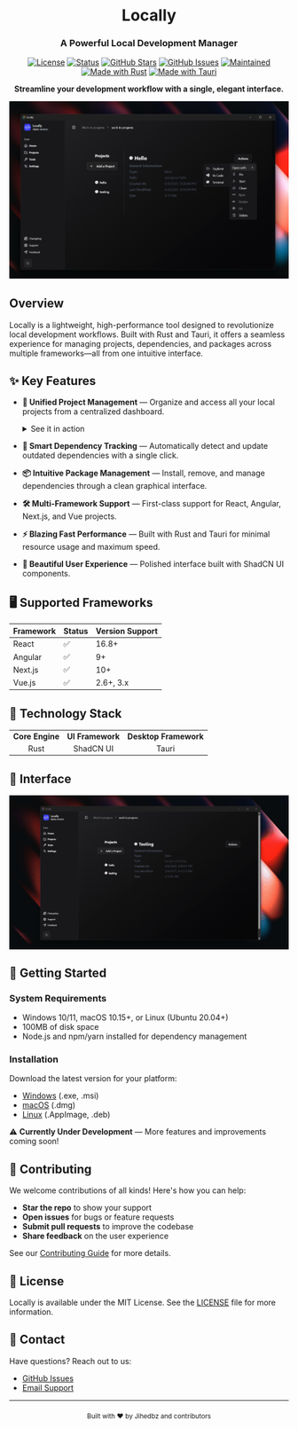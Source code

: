 <div align="center">
  
# Locally

### A Powerful Local Development Manager

[![License](https://img.shields.io/badge/license-MIT-blue.svg)](LICENSE)
[![Status](https://img.shields.io/badge/status-under%20development-orange.svg)](https://github.com/Jihedbz/locally)
[![GitHub Stars](https://img.shields.io/github/stars/Jihedbz/locally.svg)](https://github.com/Jihedbz/locally/stargazers)
[![GitHub Issues](https://img.shields.io/github/issues/Jihedbz/locally.svg)](https://github.com/Jihedbz/locally/issues)
[![Maintained](https://img.shields.io/maintenance/yes/2025)](https://github.com/Jihedbz/locally)
[![Made with Rust](https://img.shields.io/badge/Made%20with-Rust-orange?style=flat&logo=rust)](https://www.rust-lang.org/)
[![Made with Tauri](https://img.shields.io/badge/Made%20with-Tauri-blue?style=flat&logo=tauri)](https://tauri.app/)

</div>

<p align="center">
  <strong>Streamline your development workflow with a single, elegant interface.</strong>
</p>

<div align="center">
    <img src="assets/screenshot_1.png" alt="Dashboard View" width="600"/>
</div>

## Overview

Locally is a lightweight, high-performance tool designed to revolutionize local development workflows. Built with Rust and Tauri, it offers a seamless experience for managing projects, dependencies, and packages across multiple frameworks—all from one intuitive interface.

## ✨ Key Features

- **📂 Unified Project Management** — Organize and access all your local projects from a centralized dashboard.
  
  <details>
  <summary>See it in action</summary>
  <img src="assets/clean_function.gif" alt="Project Management Demo" width="600"/>
  </details>

- **🔄 Smart Dependency Tracking** — Automatically detect and update outdated dependencies with a single click.
- **📦 Intuitive Package Management** — Install, remove, and manage dependencies through a clean graphical interface.
- **🛠️ Multi-Framework Support** — First-class support for React, Angular, Next.js, and Vue projects.
- **⚡ Blazing Fast Performance** — Built with Rust and Tauri for minimal resource usage and maximum speed.
- **🎨 Beautiful User Experience** — Polished interface built with ShadCN UI components.

## 🖥️ Supported Frameworks

| Framework | Status | Version Support |
|-----------|--------|-----------------|
| React     | ✅     | 16.8+ |
| Angular   | ✅     | 9+ |
| Next.js   | ✅     | 10+ |
| Vue.js    | ✅     | 2.6+, 3.x |

## 🔧 Technology Stack

<table>
  <tr>
    <td align="center"><strong>Core Engine</strong></td>
    <td align="center"><strong>UI Framework</strong></td>
    <td align="center"><strong>Desktop Framework</strong></td>
  </tr>
  <tr>
    <td align="center">Rust</td>
    <td align="center">ShadCN UI</td>
    <td align="center">Tauri</td>
  </tr>
</table>

## 💫 Interface

<div align="center">
  <div style="display: flex; flex-wrap: wrap; justify-content: center; gap: 10px;">
      <img src="assets/clean_function.gif" alt="Locally in action" width="700"/>

  </div>
</div>

## 🚀 Getting Started

### System Requirements

- Windows 10/11, macOS 10.15+, or Linux (Ubuntu 20.04+)
- 100MB of disk space
- Node.js and npm/yarn installed for dependency management

### Installation

Download the latest version for your platform:

- [Windows](https://github.com/Jihedbz/locally/releases) (.exe, .msi)
- [macOS](https://github.com/Jihedbz/locally/releases) (.dmg)
- [Linux](https://github.com/Jihedbz/locally/releases) (.AppImage, .deb)

⚠️ **Currently Under Development** — More features and improvements coming soon!

## 🤝 Contributing

We welcome contributions of all kinds! Here's how you can help:

- **Star the repo** to show your support
- **Open issues** for bugs or feature requests
- **Submit pull requests** to improve the codebase
- **Share feedback** on the user experience

See our [Contributing Guide](CONTRIBUTING.md) for more details.

## 📜 License

Locally is available under the MIT License. See the [LICENSE](LICENSE) file for more information.

## 📮 Contact

Have questions? Reach out to us:

- [GitHub Issues](https://github.com/Jihedbz/locally/issues)
- [Email Support](mailto:support@locally.dev)

---

<div align="center">
  <sub>Built with ❤️ by Jihedbz and contributors</sub>
</div>
